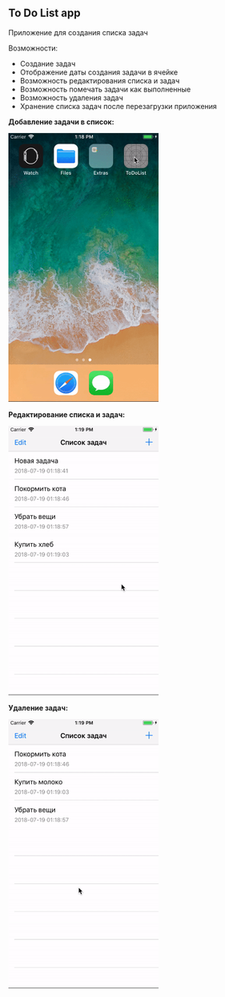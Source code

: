 ## To Do List app
Приложение для создания списка задач

Возможности:
- Создание задач
- Отображение даты создания задачи в ячейке
- Возможность редактирования списка и задач
- Возможность помечать задачи как выполненные
- Возможность удаления задач
- Хранение списка задач после перезагрузки приложения

**Добавление задачи в список:**

<img src="https://github.com/voronoff2803/Swift/blob/master/ToDoList/ToDoList/img/ezgif-4-830662e89e.gif?raw=true" width="300" />

**Редактирование списка и задач:**

<img src="https://github.com/voronoff2803/Swift/blob/master/ToDoList/ToDoList/img/ezgif-4-957a135f90.gif?raw=true" width="300" />

**Удаление задач:**

<img src="https://github.com/voronoff2803/Swift/blob/master/ToDoList/ToDoList/img/ezgif-4-91d6cef885.gif?raw=true" width="300" />